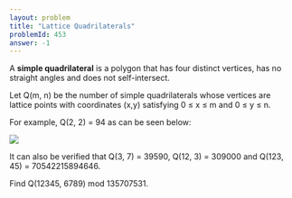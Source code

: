 ```yaml
---
layout: problem
title: "Lattice Quadrilaterals"
problemId: 453
answer: -1
---
```

A **simple quadrilateral** is a polygon that has four distinct vertices, has no straight angles and does not self-intersect.

Let Q(m, n) be the number of simple quadrilaterals whose vertices are lattice points with coordinates (x,y) satisfying 0 ≤ x ≤ m and 0 ≤ y ≤ n.

For example, Q(2, 2) = 94 as can be seen below:

![](project/images/p453_quad.png)

It can also be verified that Q(3, 7) = 39590, Q(12, 3) = 309000 and Q(123, 45) = 70542215894646.

Find Q(12345, 6789) mod 135707531.